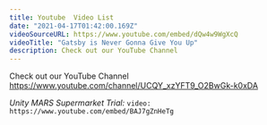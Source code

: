 ```yaml
---
title: Youtube  Video List
date: "2021-04-17T01:42:00.169Z"
videoSourceURL: https://www.youtube.com/embed/dQw4w9WgXcQ
videoTitle: "Gatsby is Never Gonna Give You Up"
description: Check out our YouTube Channel
---
```



Check out our YouTube Channel https://www.youtube.com/channel/UCQY_xzYFT9_O2BwGk-k0xDA  


*Unity MARS Supermarket Trial:*
`video: https://www.youtube.com/embed/BAJ7gZnHeTg`

